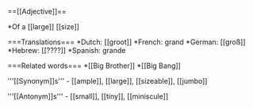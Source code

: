 ==[[Adjective]]==

*Of a [[large]] [[size]]

===Translations===
*Dutch: [[groot]]
*French: grand
*German: [[groß]]
*Hebrew: [[????]]
*Spanish: grande

===Related words===
*[[Big Brother]]
*[[Big Bang]]

'''[[Synonym]]s''' - [[ample]], [[large]], [[sizeable]], [[jumbo]]

'''[[Antonym]]s''' - [[small]], [[tiny]], [[miniscule]]